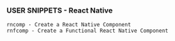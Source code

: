 ### USER SNIPPETS - React Native
```
rncomp - Create a React Native Component
rnfcomp - Create a Functional React Native Component
```
